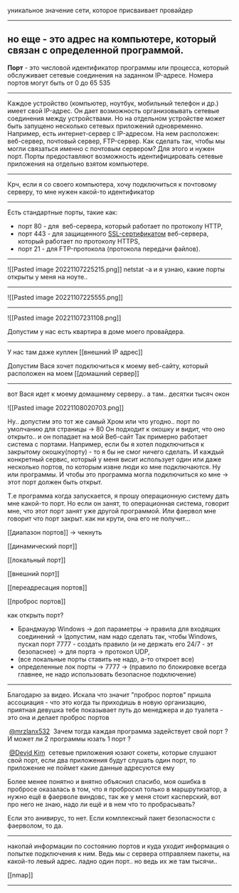
уникальное значение сети, которое присваивает провайдер

------------
но еще  - это адрес на компьютере, который связан с определенной программой.
------------
**Порт** - это числовой идентификатор программы или процесса, который обслуживает сетевые соединения на заданном IP-адресе. Номера портов могут быть от 0 до 65 535

-------------
Каждое устройство (компьютер, ноутбук, мобильный телефон и др.) имеет свой IP-адрес. Он дает возможность организовывать сетевые соединения между устройствами. Но на отдельном устройстве может быть запущено несколько сетевых приложений одновременно. Например, есть интернет-сервер с IP-адресом. На нем расположен: веб-сервер, почтовый сервер, FTP-сервер. Как сделать так, чтобы мы могли связаться именно с почтовым сервером? Для этого и нужен порт. Порты предоставляют возможность идентифицировать сетевые приложения на отдельно взятом компьютере.

------------------------------
Крч, если я со своего компьютера, хочу подключиться к почтовому серверу, то мне нужен какой-то идентификатор

-------------
Есть стандартные порты, такие как:

-   порт 80 - для  веб-сервера, который работает по протоколу HTTP,
-   порт 443 - для защищенного [SSL-сертификатом](https://2domains.ru/support/ssl-sertificaty/chto-takoe-sslsertifikat-i-zachem-on-moemu-sajtu) веб-сервера, который работает по протоколу HTTPS,
-   порт 21 - для FTP-протокола (протокола передачи файлов).
-----------------------
![[Pasted image 20221107225215.png]]
netstat -a и я узнаю, какие порты открыты у меня на ноуте..

--------------------------
![[Pasted image 20221107225555.png]]

------------------------------

![[Pasted image 20221107231108.png]]

Допустим у нас есть квартира в доме моего провайдера.

-------
У нас там даже куплен [[внешний IP адрес]]  

Допустим Вася хочет подключиться к моему веб-сайту, который расположен на моем [[домашний сервер]] 

-------
вот Вася идет к моему домашнему серверу.. а там.. десятки тысяч окон

![[Pasted image 20221108020703.png]]

Ну.. допустим это тот же самый Хром или что угодно.. порт по умолчанию для страницы -> 80
Он подходит к окошку и видит, что оно открыто.. и он попадает на мой Веб-сайт
Так примерно работает система с портами. Например, если бы я хотел подключиться к закрытому окошку(порту) - то я бы не смог ничего сделать.
И каждый конкретный сервис, который у меня висит использует один или даже несколько портов, по которым извне люди ко мне подключаются. Ну или программы. И чтобы это программа могла подключиться ко мне -> этот порт должен быть открыт.

Т.е программа когда запускается, я прошу операционную систему дать мне какой-то порт. Но если он занят, то операционная система, говорит мне, что этот порт занят уже другой программой. Или фаервол мне говорит что порт закрыт. как ни крути, она его не получит...

[[диапазон портов]] -> чекнуть

[[динамический порт]] 

[[локальный порт]]

[[внешний порт]]

[[переадресация портов]]

[[проброс портов]]


как открыть порт? 
- Брандмауэр Windows -> доп параметры -> правила для входящих соединений -> lдопустим, нам надо сделать так, чтобы Windows, пускал порт 7777 - создать правило (и не держать его 24/7 - эт безопаснее)  -> для порта -> протокол UDP,
- (все локальные порты ставить не надо, а-то откроет все)
- определенные лок порты -> 7777 -> (правило по блокировке всегда главнее, не надо использовать безопасное подключение)


--------
Благодарю за видео. Искала что значит "проброс портов" пришла ассоциация - что это когда ты приходишь в новую организацию, приятная девушка тебе показывает путь до менеджера и до туалета - это она и делает проброс портов

 [@mrzlanx532](https://www.youtube.com/channel/UCHk6GM55Chub3vSqCL7_EHA)  Зачем тогда каждая программа задействует свой порт ? И может ли 2 программы юзать 1 порт ?

 [@Devid Kim](https://www.youtube.com/channel/UCiLpjkc7gmVxMMd9q7Vz5cg)  сетевые приложения юзают сокеты, которые слушают свой порт, если два приложения будут слушать один порт, то приложение не поймет какие данные адресуются ему

Более менее понятно и внятно объяснил спасибо, моя ошибка в пробросе оказалась в том, что я пробросил только в маршрутизатор, а нужно ещё в фаерволе виндовс, так же у меня стоит касперский, вот про него не знаю, надо ли ещё и в нем что то пробрасывать?

Если это анивирус, то нет. Если комплексный пакет безопасности с фаерволом, то да.


---------
накопай информации по состоянию портов
и куда уходит информация о попытке подключения к ним. Ведь мы с сервера отправляем пакеты, на какой-то левый адрес.
ладно один порт.. но ведь их же там тысячи..

[[nmap]] 

--------
